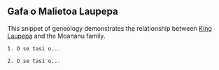 ## Gafa o Malietoa Laupepa
This snippet of geneology demonstrates the relationship between [King Laupepa](https://en.wikipedia.org/wiki/Malietoa_Laupepa) and the Moananu family.
```
1. O se tasi o...

2. O se tasi o...
```